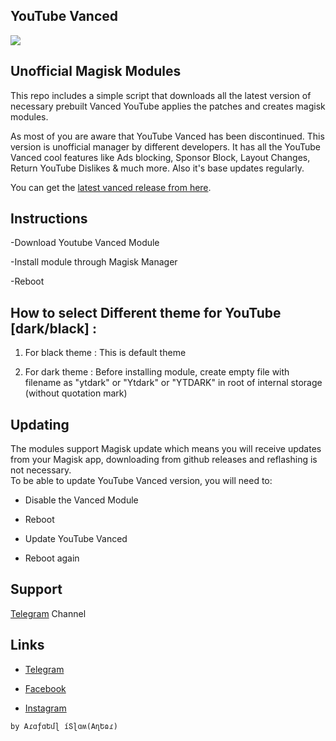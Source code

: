 ## YouTube Vanced
![](https://github.com/Arafatulislamantor/youtube-vanced-magisk-module/blob/c863dc579c2fc7193f65e0ddfa918bcc5e9775d7/Youtube-Vanced.jpg)
## Unofficial Magisk Modules  
This repo includes a simple script that downloads all the latest version of necessary prebuilt Vanced YouTube applies the patches and creates magisk modules.

As most of you are aware that YouTube Vanced has been discontinued. This version is unofficial manager by different developers. It has all the YouTube Vanced cool features like Ads blocking, Sponsor Block, Layout Changes, Return YouTube Dislikes & much more. Also it's base updates regularly.

You can get the [latest vanced release from here](https://github.com/Arafatulislamantor/youtube-vanced-magisk-module/releases).

## Instructions
-Download Youtube Vanced Module

-Install module through Magisk Manager

-Reboot

## How to select Different theme for YouTube [dark/black] :

1. For black theme :
This is default theme

2. For dark theme :
Before installing module, create empty file with filename as "ytdark" or "Ytdark" or "YTDARK" in root of internal storage (without quotation mark)

## Updating
The modules support Magisk update which means you will receive updates from your Magisk app, downloading from github releases and reflashing is not necessary.  
To be able to update YouTube Vanced version, you will need to:

 * Disable the Vanced Module

 * Reboot

 * Update YouTube Vanced
   
 * Reboot again

## Support
[Telegram](https://t.me/AndroidRepoOfficial) Channel


## Links
 - [Telegram](https://t.me/Arafatulislamantor)  

 - [Facebook](https://www.facebook.com/Arfatulislamantor)
 
 - [Instagram](https://instagram.com/Arafatulislamantor) 
 
```console
by AɾɑƒɑԵմɭ íՏɭɑʍ(AղԵɷɾ)
